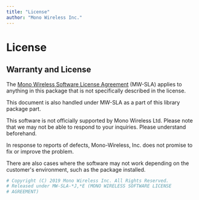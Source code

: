 ```yaml
---
title: "License"
author: "Mono Wireless Inc."
---
```


# License

## Warranty and License

The [Mono Wireless Software License Agreement](https://mono-wireless.com/jp/products/TWE-NET/license.html) (MW-SLA) applies to anything in this package that is not specifically described in the license.



This document is also handled under MW-SLA as a part of this library package part.

This software is not officially supported by Mono Wireless Ltd. Please note that we may not be able to respond to your inquiries. Please understand beforehand.

In response to reports of defects, Mono-Wireless, Inc. does not promise to fix or improve the problem.

There are also cases where the software may not work depending on the customer's environment, such as the package installed.

```python
# Copyright (C) 2019 Mono Wireless Inc. All Rights Reserved.
# Released under MW-SLA-*J,*E (MONO WIRELESS SOFTWARE LICENSE
# AGREEMENT)
```

